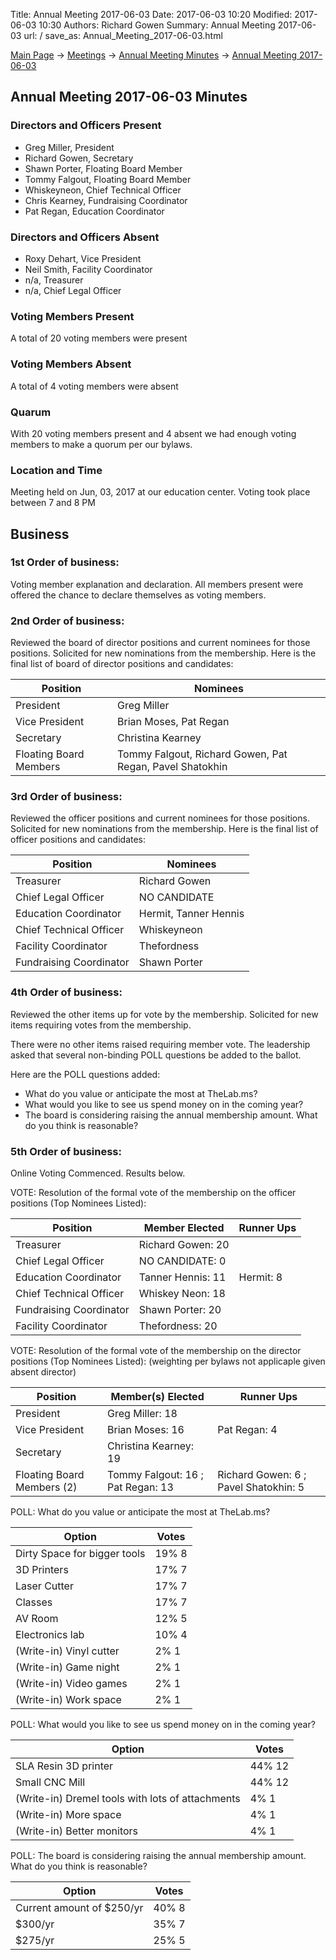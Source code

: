 Title: Annual Meeting 2017-06-03
Date: 2017-06-03 10:20
Modified: 2017-06-03 10:30
Authors: Richard Gowen
Summary: Annual Meeting 2017-06-03
url: /
save_as: Annual_Meeting_2017-06-03.html

[Main Page](index.html) -\> [Meetings](Meetings.html)
-\> [Annual Meeting Minutes](Annual_Meeting_Minutes.html) -\>
[Annual Meeting 2017-06-03](Annual_Meeting_2017-06-03.html)

Annual Meeting 2017-06-03 Minutes
---------------------------------

### Directors and Officers Present

-   Greg Miller, President
-   Richard Gowen, Secretary
-   Shawn Porter, Floating Board Member
-   Tommy Falgout, Floating Board Member
-   Whiskeyneon, Chief Technical Officer
-   Chris Kearney, Fundraising Coordinator
-   Pat Regan, Education Coordinator

### Directors and Officers Absent

-   Roxy Dehart, Vice President
-   Neil Smith, Facility Coordinator
-   n/a, Treasurer
-   n/a, Chief Legal Officer

### Voting Members Present

A total of 20 voting members were present

### Voting Members Absent

A total of 4 voting members were absent

### Quarum

With 20 voting members present and 4 absent we had enough voting members
to make a quorum per our bylaws.

### Location and Time

Meeting held on Jun, 03, 2017 at our education center. Voting took place between 7 and 8 PM

Business
--------

### 1st Order of business:

Voting member explanation and declaration. All members present were
offered the chance to declare themselves as voting members.

### 2nd Order of business:

Reviewed the board of director positions and current nominees for those
positions. Solicited for new nominations from the membership. Here is
the final list of board of director positions and candidates:

Position                | Nominees
----------------------- | ------------------------
President               | Greg Miller
Vice President          | Brian Moses, Pat Regan
Secretary               | Christina Kearney
Floating Board Members  | Tommy Falgout, Richard Gowen, Pat Regan, Pavel Shatokhin

### 3rd Order of business:

Reviewed the officer positions and current nominees for those positions.
Solicited for new nominations from the membership. Here is the final
list of officer positions and candidates:

Position                  | Nominees
------------------------- | ---------------
Treasurer                 | Richard Gowen
Chief Legal Officer       | NO CANDIDATE
Education Coordinator     | Hermit, Tanner Hennis
Chief Technical Officer   | Whiskeyneon
Facility Coordinator      | Thefordness
Fundraising Coordinator   | Shawn Porter

### 4th Order of business:

Reviewed the other items up for vote by the membership. Solicited for
new items requiring votes from the membership.

There were no other items raised requiring member vote.
The leadership asked that several non-binding POLL questions be added to the ballot.

Here are the POLL questions added:

-   What do you value or anticipate the most at TheLab.ms?
-   What would you like to see us spend money on in the coming year?
-   The board is considering raising the annual membership amount. What do you think is reasonable?

### 5th Order of business:

Online Voting Commenced. Results below.


VOTE: Resolution of the formal vote of the membership on the officer positions (Top Nominees Listed):

Position                  | Member Elected      | Runner Ups                 
------------------------- | ------------------- | ---------------- 
Treasurer                 | Richard Gowen: 20   |                  
Chief Legal Officer       | NO CANDIDATE: 0     |                  
Education Coordinator     | Tanner Hennis: 11   | Hermit: 8        
Chief Technical Officer   | Whiskey Neon: 18    |                  
Fundraising Coordinator   | Shawn Porter: 20    |                  
Facility Coordinator      | Thefordness: 20     |                  


VOTE: Resolution of the formal vote of the membership on the director positions (Top Nominees Listed):
(weighting per bylaws not applicaple given absent director)

Position                   | Member(s) Elected                  | Runner Ups                       
-------------------------- | ---------------------------------- | -------------------------------------- 
President                  | Greg Miller: 18                    | 
Vice President             | Brian Moses: 16                    | Pat Regan: 4                       
Secretary                  | Christina Kearney: 19              |                        
Floating Board Members (2) | Tommy Falgout: 16 ; Pat Regan: 13  | Richard Gowen: 6 ; Pavel Shatokhin: 5 


POLL: What do you value or anticipate the most at TheLab.ms?

Option | Votes
-------|-------
Dirty Space for bigger tools |	19%	8
3D Printers |	17%	7
Laser Cutter |	17%	7
Classes |	17%	7
AV Room |	12%	5
Electronics lab |	10%	4
(Write-in) Vinyl cutter |	2%	1
(Write-in) Game night |	2%	1
(Write-in) Video games |	2%	1
(Write-in) Work space |	2%	1


POLL: What would you like to see us spend money on in the coming year?

Option | Votes
-------|-------
SLA Resin 3D printer |	44%	12
Small CNC Mill |	44%	12
(Write-in) Dremel tools with lots of attachments |	4%	1
(Write-in) More space |	4%	1
(Write-in) Better monitors |	4%	1


POLL: The board is considering raising the annual membership amount. What do you think is reasonable?

Option | Votes
-------|-------
Current amount of $250/yr |	40%	8
$300/yr |	35%	7
$275/yr |	25%	5











